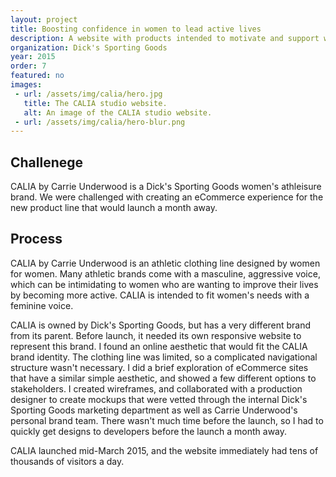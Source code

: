 ```yaml
---
layout: project
title: Boosting confidence in women to lead active lives
description: A website with products intended to motivate and support women who want to lead active, healthy lifestyles.
organization: Dick's Sporting Goods
year: 2015
order: 7
featured: no
images: 
 - url: /assets/img/calia/hero.jpg
   title: The CALIA studio website.
   alt: An image of the CALIA studio website.
 - url: /assets/img/calia/hero-blur.png
---
```


## Challenege

CALIA by Carrie Underwood is a Dick's Sporting Goods women's athleisure brand. We were challenged with creating an eCommerce experience for the new product line that would launch a month away.

## Process

CALIA by Carrie Underwood is an athletic clothing line designed by women for women. Many athletic brands come with a masculine, aggressive voice, which can be intimidating to women who are wanting to improve their lives by becoming more active. CALIA is intended to fit women's needs with a feminine voice. 

CALIA is owned by Dick's Sporting Goods, but has a very different brand from its parent. Before launch, it needed its own responsive website to represent this brand. I found an online aesthetic that would fit the CALIA brand identity. The clothing line was limited, so a complicated navigational structure wasn't necessary. I did a brief exploration of eCommerce sites that have a similar simple aesthetic, and showed a few different options to stakeholders. I created wireframes, and collaborated with a production designer to create mockups that were vetted through the internal Dick's Sporting Goods marketing department as well as Carrie Underwood's personal brand team. There wasn't much time before the launch, so I had to quickly get designs to developers before the launch a month away. 

CALIA launched mid-March 2015, and the website immediately had tens of thousands of visitors a day.

<figure></figure>